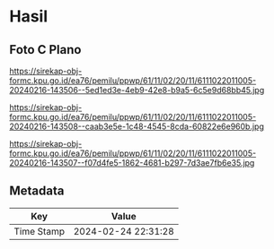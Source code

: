 # Hasil

## Foto C Plano

https://sirekap-obj-formc.kpu.go.id/ea76/pemilu/ppwp/61/11/02/20/11/6111022011005-20240216-143506--5ed1ed3e-4eb9-42e8-b9a5-6c5e9d68bb45.jpg

https://sirekap-obj-formc.kpu.go.id/ea76/pemilu/ppwp/61/11/02/20/11/6111022011005-20240216-143508--caab3e5e-1c48-4545-8cda-60822e6e960b.jpg

https://sirekap-obj-formc.kpu.go.id/ea76/pemilu/ppwp/61/11/02/20/11/6111022011005-20240216-143507--f07d4fe5-1862-4681-b297-7d3ae7fb6e35.jpg


## Metadata

| Key        | Value               |
| ---------- | ------------------- |
| Time Stamp | 2024-02-24 22:31:28 |



